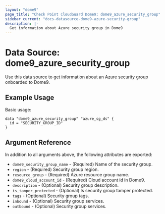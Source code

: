 ```yaml
---
layout: "dome9"
page_title: "Check Point CloudGuard Dome9: dome9_azure_security_group"
sidebar_current: "docs-datasource-dome9-azure-security-group"
description: |-
  Get information about Azure security group in Dome9
---
```


# Data Source: dome9_azure_security_group

Use this data source to get information about an Azure security group onboarded to Dome9.

## Example Usage

Basic usage:

```hcl
data "dome9_azure_security_group" "azure_sg_ds" {
  id = "SECURITY_GROUP_ID"
}

```

## Argument Reference
In addition to all arguments above, the following attributes are exported:

* `dome9_security_group_name` - (Required) Name of the security group.
* `region` - (Required) Security group region.
* `resource_group` - (Required) Azure resource group name.
* `dome9_cloud_account_id` - (Required) Cloud account id in Dome9.
* `description` - (Optional) Security group description.
* `is_tamper_protected` - (Optional) Is security group tamper protected.
* `tags` - (Optional) Security group tags.
* `inbound` - (Optional) Security group services.
* `outbound` - (Optional) Security group services.
